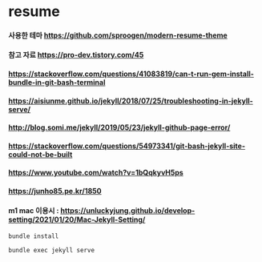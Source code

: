 # resume

#### 사용한 테마 https://github.com/sproogen/modern-resume-theme


#### 참고 자료 https://pro-dev.tistory.com/45
#### https://stackoverflow.com/questions/41083819/can-t-run-gem-install-bundle-in-git-bash-terminal
#### https://aisiunme.github.io/jekyll/2018/07/25/troubleshooting-in-jekyll-serve/
#### http://blog.somi.me/jekyll/2019/05/23/jekyll-github-page-error/
#### https://stackoverflow.com/questions/54973341/git-bash-jekyll-site-could-not-be-built
#### https://www.youtube.com/watch?v=1bQqkyvH5ps
#### https://junho85.pe.kr/1850
#### m1 mac 이용시 : https://unluckyjung.github.io/develop-setting/2021/01/20/Mac-Jekyll-Setting/
~~~
bundle install

bundle exec jekyll serve
~~~